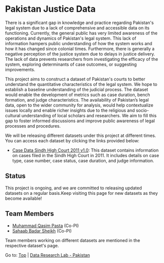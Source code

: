 # Pakistan Justice Data

There is a significant gap in knowledge and practice regarding Pakistan's legal system due to a lack of comprehensive and accessible data on its functioning. Currently, the general public has very limited awareness of the operations and dynamics of Pakistan's legal system. This lack of information hampers public understanding of how the system works and how it has changed since colonial times. Furthermore, there is generally a negative perception of the justice system due to delays in justice delivery. The lack of data prevents researchers from investigating the efficacy of the system, exploring determinants of case outcomes, or suggesting improvements.

This project aims to construct a dataset of Pakistan's courts to better understand the quantitative characteristics of the legal system. We hope to establish a baseline understanding of the judicial process. The dataset would enable the development of metrics such as case duration, bench formation, and judge characteristics. The availability of Pakistan’s legal data, open to the wider community for analysis, would help contextualize issues locally and enable richer insights due to the religious and socio-cultural understanding of local scholars and researchers. We aim to fill this gap to foster informed discussions and improve public awareness of legal processes and procedures.

We will be releasing different datasets under this project at different times. You can access each dataset by clicking the links provided below:

- [Case Data Sindh High Court 2011 v1.0](sindhv1.0/sindh_highcourt_v1_0.md): This dataset contains information on cases filed in the Sindh High Court in 2011. It includes details on case type, case number, case status, case duration, and judge information.

## Status

This project is ongoing, and we are committed to releasing updated datasets on a regular basis.Keep visiting this page for new datasets as they become available!

## Team Members

- [Muhammad Qasim Pasta](https://habib.edu.pk/SSE/muhammad-qasim-pasta/) (Co-PI)
- [Sahaab Badar Sheikh](https://habib.edu.pk/AHSS/sahaab-sheikh/) (Co-PI)

Team members working on different datasets are mentioned in the respective dataset's page.

Go to: [Top](#pakistan-justice-data) | [Data Research Lab - Pakistan](https://darlab-pakistan.github.io/)
